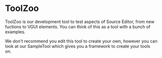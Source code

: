 # ToolZoo

ToolZoo is our development tool to test aspects of Source Editor, from new fuctions to VGUI elements. You can think of this as a tool with a bunch of examples.

We don't recommend you edit this tool to create your own, however you can look at our SampleTool which gives you a framework to create your tools on.